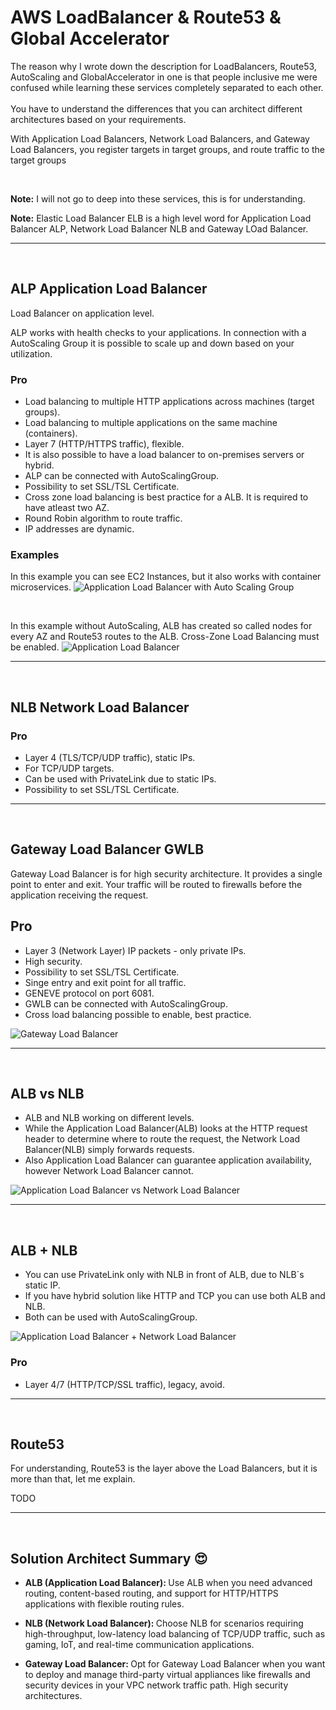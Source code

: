 # AWS LoadBalancer & Route53 & Global Accelerator

The reason why I wrote down the description for LoadBalancers, Route53, AutoScaling and GlobalAccelerator in one is that people inclusive me were confused while learning these services completely separated to each other.
<br><br>
You have to understand the differences that you can architect different architectures based on your requirements.
<br>

With Application Load Balancers, Network Load Balancers, and Gateway Load Balancers, you register targets in target groups, and route traffic to the target groups

<br>

**Note:** I will not go to deep into these services, this is for understanding.

**Note:** Elastic Load Balancer ELB is a high level word for Application Load Balancer ALP, Network Load Balancer NLB and Gateway LOad Balancer.

___
<br>

## ALP Application Load Balancer
Load Balancer on application level.

ALP works with health checks to your applications. In connection with a AutoScaling Group it is possible to scale up and down based on your utilization.<br>

### Pro
- Load balancing to multiple HTTP applications across machines (target groups).
- Load balancing to multiple applications on the same machine (containers).
- Layer 7 (HTTP/HTTPS traffic), flexible.
- It is also possible to have a load balancer to on-premises servers or hybrid.
- ALP can be connected with AutoScalingGroup.
- Possibility to set SSL/TSL Certificate.
- Cross zone load balancing is best practice for a ALB. It is required to have atleast two AZ.
- Round Robin algorithm to route traffic. 
- IP addresses are dynamic. 

### Examples

In this example you can see EC2 Instances, but it also works with container microservices.
![Application Load Balancer with Auto Scaling Group](./draws/ALB-ASG.png)

<br>

In this example without AutoScaling, ALB has created so called nodes for every AZ and Route53 routes to the ALB. Cross-Zone Load Balancing must be enabled.
![Application Load Balancer](./draws/ALB.png)

---
<br>

## NLB Network Load Balancer

### Pro
- Layer 4 (TLS/TCP/UDP traffic), static IPs.
- For TCP/UDP targets.
- Can be used with PrivateLink due to static IPs.
- Possibility to set SSL/TSL Certificate.

___
<br>

## Gateway Load Balancer GWLB
Gateway Load Balancer is for high security architecture. It provides a single point to enter and exit. Your traffic will be routed to firewalls before the application receiving the request. 

## Pro
- Layer 3 (Network Layer) IP packets - only private IPs.
- High security.
- Possibility to set SSL/TSL Certificate.
- Singe entry and exit point for all traffic.
- GENEVE protocol on port 6081.
- GWLB can be connected with AutoScalingGroup.
- Cross load balancing possible to enable, best practice.

![Gateway Load Balancer](./draws/gwlb.png)

---
<br>

## ALB vs NLB

- ALB and NLB working on different levels.
- While the Application Load Balancer(ALB) looks at the HTTP request header to determine where to route the request, the Network Load Balancer(NLB) simply forwards requests.
- Also Application Load Balancer can guarantee application availability, however Network Load Balancer cannot.

![Application Load Balancer vs Network Load Balancer](./draws/ALBvsNLB.png)

---
<br>

## ALB + NLB

- You can use PrivateLink only with NLB in front of ALB, due to NLB´s static IP.
- If you have hybrid solution like HTTP and TCP you can use both ALB and NLB.
- Both can be used with AutoScalingGroup.

![Application Load Balancer + Network Load Balancer](./draws/ALB_NLB.png)

### Pro
- Layer 4/7 (HTTP/TCP/SSL traffic), legacy, avoid.

---
<br>

## Route53
For understanding, Route53 is the layer above the Load Balancers, but it is more than that, let me explain.

TODO

---
<br>


## Solution Architect Summary 😍

- <b>ALB (Application Load Balancer): </b>Use ALB when you need advanced routing, content-based routing, and support for HTTP/HTTPS applications with flexible routing rules.

- <b>NLB (Network Load Balancer): </b>Choose NLB for scenarios requiring high-throughput, low-latency load balancing of TCP/UDP traffic, such as gaming, IoT, and real-time communication applications.

- <b>Gateway Load Balancer: </b>Opt for Gateway Load Balancer when you want to deploy and manage third-party virtual appliances like firewalls and security devices in your VPC network traffic path. High security architectures.